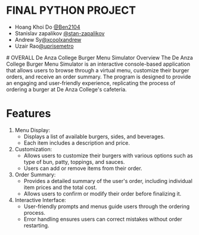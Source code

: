 # FINAL PYTHON PROJECT

<ul>
  <li>Hoang Khoi Do <a href="https://github.com/Ben2104">@Ben2104</a></li>
  <li>Stanislav zapalikov <a href="https://github.com/stan-zapalikov">@stan-zapalikov</a>
  <li>Andrew Sy<a href ="https://github.com/xcoolxandrew">@xcoolxandrew</a>
  <li>Uzair Rao<a href ="https://github.com/uprisemetro">@uprisemetro</a> 
</ul>
# OVERALL
De Anza College Burger Menu Simulator
Overview
The De Anza College Burger Menu Simulator is an interactive console-based application that allows users to browse through a virtual menu, customize their burger orders, and receive an order summary. The program is designed to provide an engaging and user-friendly experience, replicating the process of ordering a burger at De Anza College's cafeteria.

# Features
<ol>
  <li>Menu Display:
    <ul>
      <li>Displays a list of available burgers, sides, and beverages.</li>
      <li>Each item includes a description and price.</li> 
    </ul>
</li>
    
  <li>Customization:
    <ul>
      <li>Allows users to customize their burgers with various options such as type of bun, patty, toppings, and sauces.</li>
      <li>Users can add or remove items from their order.</li>
    </ul>
  </li>

  <li>Order Summary:
    <ul>
      <li>Provides a detailed summary of the user's order, including individual item prices and the total cost.</li>
      <li>Allows users to confirm or modify their order before finalizing it.</li>
    </ul>
  </li>
  <li>Interactive Interface:
    <ul>
      <li>User-friendly prompts and menus guide users through the ordering process.</li>
      <li>Error handling ensures users can correct mistakes without order restarting.</li>
    </ul>
  </li>
</ol>










